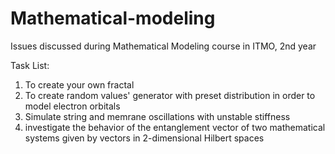 # Mathematical-modeling
Issues discussed during Mathematical Modeling course in ITMO, 2nd year

Task List:
1) To create your own fractal
2) To create random values' generator with preset distribution in order to model electron orbitals
3) Simulate string and memrane oscillations with unstable stiffness
4) investigate the behavior of the entanglement vector of two mathematical systems given by vectors in 2-dimensional Hilbert spaces
